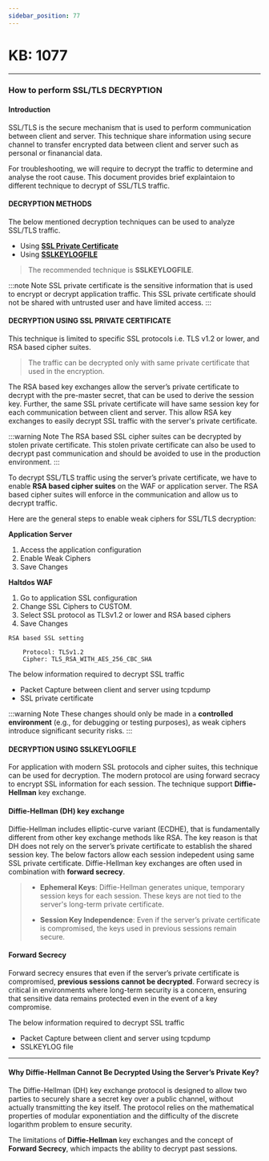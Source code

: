 ```yaml
---
sidebar_position: 77
---
```


# KB: 1077

----

### **How to perform SSL/TLS DECRYPTION**

#### **Introduction**

SSL/TLS is the secure mechanism that is used to perform communication between client and server. This technique share information using secure channel to transfer encrypted data between client and server such as personal or finanancial data.

For troubleshooting, we will require to decrypt the traffic to determine and analyse the root cause. This document provides brief explaintaion to different technique to decrypt of SSL/TLS traffic.

#### **DECRYPTION METHODS**

The below mentioned decryption techniques can be used to analyze SSL/TLS traffic.

- Using [**SSL Private Certificate**](/kb/waf/kb-1070)
- Using [**SSLKEYLOGFILE**](/kb/waf/kb-1071)

> The recommended technique is **SSLKEYLOGFILE**.

:::note Note
    SSL private certificate is the sensitive information that is used to encrypt or decrypt application traffic. This SSL private certificate should not be shared with untrusted user and have limited access.
:::

#### **DECRYPTION USING SSL PRIVATE CERTIFICATE**

This technique is limited to specific SSL protocols i.e. TLS v1.2 or lower, and RSA based cipher suites.

> The traffic can be decrypted only with same private certificate that used in the encryption.

The RSA based key exchanges allow the server’s private certificate to decrypt with the pre-master secret, that can be used to derive the session key. Further, the same SSL private certificate will have same session key for each communication between client and server. This allow RSA key exchanges to easily decrypt SSL traffic with the server's private certificate.

:::warning Note
The RSA based SSL cipher suites can be decrypted by stolen private certificate. This stolen private certificate can also be used to decrypt past communication and should be avoided to use in the production environment. 
:::

To decrypt SSL/TLS traffic using the server’s private certificate, we have to enable **RSA based cipher suites** on the WAF or application server. The RSA based cipher suites will enforce in the communication and allow us to decrypt traffic.

Here are the general steps to enable weak ciphers for SSL/TLS decryption:

**Application Server**
1. Access the application configuration
2. Enable Weak Ciphers
3. Save Changes

**Haltdos WAF**
1. Go to application SSL configuration
2. Change SSL Ciphers to CUSTOM.
3. Select SSL protocol as TLSv1.2 or lower and RSA based ciphers 
4. Save Changes

```
RSA based SSL setting

    Protocol: TLSv1.2
    Cipher: TLS_RSA_WITH_AES_256_CBC_SHA
```

The below information required to decrypt SSL traffic
- Packet Capture between client and server using tcpdump
- SSL private certificate

:::warning Note
These changes should only be made in a **controlled environment** (e.g., for debugging or testing purposes), as weak ciphers introduce significant security risks.
:::
#### **DECRYPTION USING SSLKEYLOGFILE**

For application with modern SSL protocols and cipher suites, this technique can be used for decryption. The modern protocol are using forward secracy to encrypt SSL information for each session. The technique support **Diffie-Hellman** key exchange.


#### Diffie-Hellman (DH) key exchange
Diffie-Hellman includes elliptic-curve variant (ECDHE), that is fundamentally different from other key exchange methods like RSA. The key reason is that DH does not rely on the server’s private certificate to establish the shared session key. The below factors allow each session indepedent using same SSL private certificate. Diffie-Hellman key exchanges are often used in combination with **forward secrecy**.

>- **Ephemeral Keys**: Diffie-Hellman generates unique, temporary session keys for each session. These keys are not tied to the server's long-term private certificate.
>
>- **Session Key Independence**: Even if the server’s private certificate is compromised, the keys used in previous sessions remain secure.
>

#### Forward Secrecy
Forward secrecy ensures that even if the server’s private certificate is compromised, **previous sessions cannot be decrypted**. Forward secrecy is critical in environments where long-term security is a concern, ensuring that sensitive data remains protected even in the event of a key compromise.

The below information required to decrypt SSL traffic
- Packet Capture between client and server using tcpdump
- SSLKEYLOG file

---

#### **Why Diffie-Hellman Cannot Be Decrypted Using the Server’s Private Key?**

The Diffie-Hellman (DH) key exchange protocol is designed to allow two parties to securely share a secret key over a public channel, without actually transmitting the key itself. The protocol relies on the mathematical properties of modular exponentiation and the difficulty of the discrete logarithm problem to ensure security.

The limitations of **Diffie-Hellman** key exchanges and the concept of **Forward Secrecy**, which impacts the ability to decrypt past sessions.